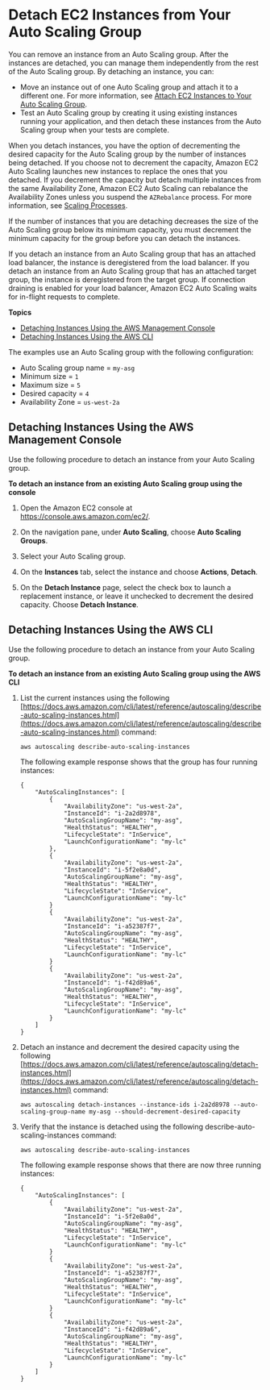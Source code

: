 # Detach EC2 Instances from Your Auto Scaling Group<a name="detach-instance-asg"></a>

You can remove an instance from an Auto Scaling group\. After the instances are detached, you can manage them independently from the rest of the Auto Scaling group\. By detaching an instance, you can:
+ Move an instance out of one Auto Scaling group and attach it to a different one\. For more information, see [Attach EC2 Instances to Your Auto Scaling Group](attach-instance-asg.md)\.
+ Test an Auto Scaling group by creating it using existing instances running your application, and then detach these instances from the Auto Scaling group when your tests are complete\.

When you detach instances, you have the option of decrementing the desired capacity for the Auto Scaling group by the number of instances being detached\. If you choose not to decrement the capacity, Amazon EC2 Auto Scaling launches new instances to replace the ones that you detached\. If you decrement the capacity but detach multiple instances from the same Availability Zone, Amazon EC2 Auto Scaling can rebalance the Availability Zones unless you suspend the `AZRebalance` process\. For more information, see [Scaling Processes](as-suspend-resume-processes.md#process-types)\.

If the number of instances that you are detaching decreases the size of the Auto Scaling group below its minimum capacity, you must decrement the minimum capacity for the group before you can detach the instances\.

If you detach an instance from an Auto Scaling group that has an attached load balancer, the instance is deregistered from the load balancer\. If you detach an instance from an Auto Scaling group that has an attached target group, the instance is deregistered from the target group\. If connection draining is enabled for your load balancer, Amazon EC2 Auto Scaling waits for in\-flight requests to complete\.

**Topics**
+ [Detaching Instances Using the AWS Management Console](#detach-instance-console)
+ [Detaching Instances Using the AWS CLI](#detach-instance-aws-cli)

The examples use an Auto Scaling group with the following configuration:
+ Auto Scaling group name = `my-asg`
+ Minimum size = `1`
+ Maximum size = `5`
+ Desired capacity = `4`
+ Availability Zone = `us-west-2a`

## Detaching Instances Using the AWS Management Console<a name="detach-instance-console"></a>

Use the following procedure to detach an instance from your Auto Scaling group\.

**To detach an instance from an existing Auto Scaling group using the console**

1. Open the Amazon EC2 console at [https://console\.aws\.amazon\.com/ec2/](https://console.aws.amazon.com/ec2/)\.

1. On the navigation pane, under **Auto Scaling**, choose **Auto Scaling Groups**\.

1. Select your Auto Scaling group\.

1. On the **Instances** tab, select the instance and choose **Actions**, **Detach**\.

1. On the **Detach Instance** page, select the check box to launch a replacement instance, or leave it unchecked to decrement the desired capacity\. Choose **Detach Instance**\.

## Detaching Instances Using the AWS CLI<a name="detach-instance-aws-cli"></a>

Use the following procedure to detach an instance from your Auto Scaling group\.

**To detach an instance from an existing Auto Scaling group using the AWS CLI**

1. List the current instances using the following [https://docs.aws.amazon.com/cli/latest/reference/autoscaling/describe-auto-scaling-instances.html](https://docs.aws.amazon.com/cli/latest/reference/autoscaling/describe-auto-scaling-instances.html) command:

   ```
   aws autoscaling describe-auto-scaling-instances
   ```

   The following example response shows that the group has four running instances:

   ```
   {
       "AutoScalingInstances": [
           {
               "AvailabilityZone": "us-west-2a",
               "InstanceId": "i-2a2d8978",
               "AutoScalingGroupName": "my-asg",
               "HealthStatus": "HEALTHY",
               "LifecycleState": "InService",
               "LaunchConfigurationName": "my-lc"
           },
           {
               "AvailabilityZone": "us-west-2a",
               "InstanceId": "i-5f2e8a0d",
               "AutoScalingGroupName": "my-asg",
               "HealthStatus": "HEALTHY",
               "LifecycleState": "InService",
               "LaunchConfigurationName": "my-lc"
           }
           {
               "AvailabilityZone": "us-west-2a",
               "InstanceId": "i-a52387f7",
               "AutoScalingGroupName": "my-asg",
               "HealthStatus": "HEALTHY",
               "LifecycleState": "InService",
               "LaunchConfigurationName": "my-lc"
           }
           {
               "AvailabilityZone": "us-west-2a",
               "InstanceId": "i-f42d89a6",
               "AutoScalingGroupName": "my-asg",
               "HealthStatus": "HEALTHY",
               "LifecycleState": "InService",
               "LaunchConfigurationName": "my-lc"
           }
       ]
   }
   ```

1. Detach an instance and decrement the desired capacity using the following [https://docs.aws.amazon.com/cli/latest/reference/autoscaling/detach-instances.html](https://docs.aws.amazon.com/cli/latest/reference/autoscaling/detach-instances.html) command:

   ```
   aws autoscaling detach-instances --instance-ids i-2a2d8978 --auto-scaling-group-name my-asg --should-decrement-desired-capacity
   ```

1. Verify that the instance is detached using the following describe\-auto\-scaling\-instances command:

   ```
   aws autoscaling describe-auto-scaling-instances
   ```

   The following example response shows that there are now three running instances: 

   ```
   {
       "AutoScalingInstances": [
           {
               "AvailabilityZone": "us-west-2a",
               "InstanceId": "i-5f2e8a0d",
               "AutoScalingGroupName": "my-asg",
               "HealthStatus": "HEALTHY",
               "LifecycleState": "InService",
               "LaunchConfigurationName": "my-lc"
           }
           {
               "AvailabilityZone": "us-west-2a",
               "InstanceId": "i-a52387f7",
               "AutoScalingGroupName": "my-asg",
               "HealthStatus": "HEALTHY",
               "LifecycleState": "InService",
               "LaunchConfigurationName": "my-lc"
           }
           {
               "AvailabilityZone": "us-west-2a",
               "InstanceId": "i-f42d89a6",
               "AutoScalingGroupName": "my-asg",
               "HealthStatus": "HEALTHY",
               "LifecycleState": "InService",
               "LaunchConfigurationName": "my-lc"
           }
       ]
   }
   ```